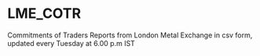 # LME_COTR
Commitments of Traders Reports from London Metal Exchange in csv form, updated every Tuesday at 6.00 p.m IST 
